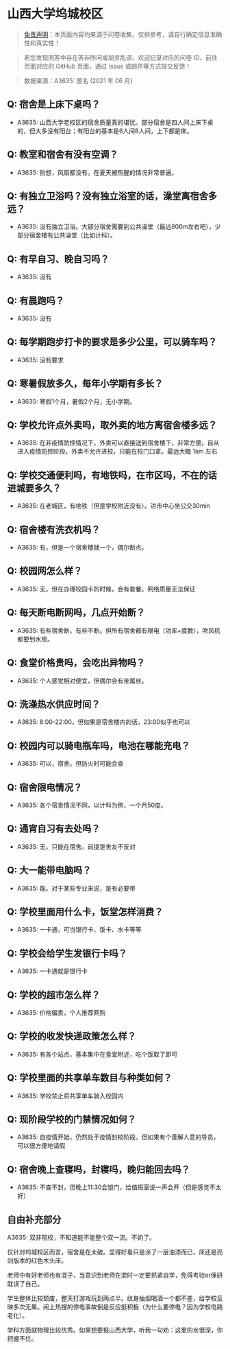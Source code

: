# 山西大学坞城校区

> [免责声明](https://colleges.chat/#_3)：本页面内容均来源于问卷收集，仅供参考，请自行确定信息准确性和真实性！

> 若您发现回答中存在答非所问或胡言乱语，欢迎记录对应的问卷 ID，前往页面对应的 GitHub 页面，通过 issue 或邮件等方式提交反馈！

> 数据来源：A3635: 匿名 (2021 年 06 月)

## Q: 宿舍是上床下桌吗？

- A3635: 山西大学老校区的宿舍质量真的堪忧。部分宿舍是四人间上床下桌的，但大多没有阳台；有阳台的基本是6人间8人间，上下都是床。

## Q: 教室和宿舍有没有空调？

- A3635: 别想，风扇都没有。在夏天被热醒的情况非常普遍。

## Q: 有独立卫浴吗？没有独立浴室的话，澡堂离宿舍多远？

- A3635: 没有独立卫浴。大部分宿舍需要到公共澡堂（最远800m左右吧），少部分宿舍楼有公共澡堂（比如计科）。

## Q: 有早自习、晚自习吗？

- A3635: 没有

## Q: 有晨跑吗？

- A3635: 没有

## Q: 每学期跑步打卡的要求是多少公里，可以骑车吗？

- A3635: 没有要求

## Q: 寒暑假放多久，每年小学期有多长？

- A3635: 寒假1个月，暑假2个月，无小学期。

## Q: 学校允许点外卖吗，取外卖的地方离宿舍楼多远？

- A3635: 在非疫情防控情况下，外卖可以直接送到宿舍楼下，非常方便。自从进入疫情防控阶段，外卖不允许进校，只能在校门口拿。最远大概 1km 左右

## Q: 学校交通便利吗，有地铁吗，在市区吗，不在的话进城要多久？

- A3635: 在老城区，有地铁（但是学校附近没有）。进市中心坐公交30min

## Q: 宿舍楼有洗衣机吗？

- A3635: 有，但是一个宿舍楼就一个，偶尔断点。

## Q: 校园网怎么样？

- A3635: 无，但在办理校园卡的时候，会有套餐。网络质量无法保证

## Q: 每天断电断网吗，几点开始断？

- A3635: 有些宿舍断，有些不断。但所有宿舍都有限电（功率+度数），吹风机都要到水房。

## Q: 食堂价格贵吗，会吃出异物吗？

- A3635: 个人感觉相对便宜，但偶尔会有金属丝。

## Q: 洗澡热水供应时间？

- A3635: 8:00-22:00，但如果是宿舍楼内的话，23:00似乎也可以

## Q: 校园内可以骑电瓶车吗，电池在哪能充电？

- A3635: 可以，宿舍。但防火时可能会查

## Q: 宿舍限电情况？

- A3635: 各个宿舍情况不同，以计科为例，一个月50度。

## Q: 通宵自习有去处吗？

- A3635: 无，只能在宿舍。前提是舍友不反对

## Q: 大一能带电脑吗？

- A3635: 能。对于某些专业来说，是有必要带

## Q: 学校里面用什么卡，饭堂怎样消费？

- A3635: 一卡通，可当银行卡、饭卡、水卡等等

## Q: 学校会给学生发银行卡吗？

- A3635: 一卡通就是银行卡

## Q: 学校的超市怎么样？

- A3635: 价格偏贵，个人推荐网购

## Q: 学校的收发快递政策怎么样？

- A3635: 有各个站点，基本集中在食堂附近，吃个饭取了即可

## Q: 学校里面的共享单车数目与种类如何？

- A3635: 学校禁止将共享单车骑入校园内

## Q: 现阶段学校的门禁情况如何？

- A3635: 自疫情开始，仍然处于疫情封校阶段。但如果有个善解人意的导员，可以很方便地请假

## Q: 宿舍晚上查寝吗，封寝吗，晚归能回去吗？

- A3635: 不查不封，但晚上11:30会锁门，给值班室说一声会开（但是感觉不太好）

## 自由补充部分

A3635: 双非院校，不知道能不能整个双一流。不奶了。

仅针对坞城校区而言，宿舍是在太破。显得好看只是涂了一层油漆而已，床还是亮剑版本的红色木头床。

老师中有好老师也有混子，当意识到老师在混时一定要抓紧自学，免得考验or保研耽误了自己。

学生整体比较颓废，整天打游戏玩到两点半。纹身抽烟喝酒一个都不差，给学校反映多次无果。闹上热搜的停电事故倒是反应挺积极（为什么要停电？因为学校电路老化）。

学科方面就物理比较优秀。如果想要报山西大学，听我一句劝：这里的水很深，你把握不住。